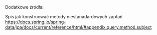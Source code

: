 Dodatkowe źródła:

Spis jak konstruować metody niestanadardowych zaptań.
https://docs.spring.io/spring-data/jpa/docs/current/reference/html/#appendix.query.method.subject
